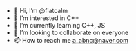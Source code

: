 - 👋 Hi, I’m @flatcalm
- 👀 I’m interested in C++
- 🌱 I’m currently learning C++, JS
- 💞️ I’m looking to collaborate on everyone
- 📫 How to reach me a_abnc@naver.com

<!---
flatcalm/flatcalm is a ✨ special ✨ repository because its `README.md` (this file) appears on your GitHub profile.
You can click the Preview link to take a look at your changes.
--->
